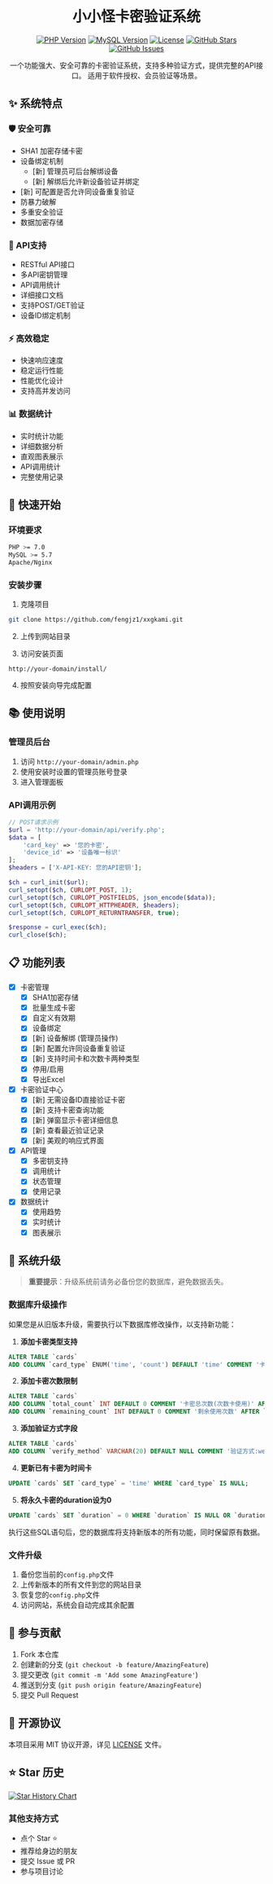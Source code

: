 <div align="center">

# 小小怪卡密验证系统

[![PHP Version](https://img.shields.io/badge/PHP-7.0+-blue.svg)](https://www.php.net)
[![MySQL Version](https://img.shields.io/badge/MySQL-5.7+-orange.svg)](https://www.mysql.com)
[![License](https://img.shields.io/github/license/fengjz1/xxgkami)](https://github.com/fengjz1/xxgkami/blob/main/LICENSE)
[![GitHub Stars](https://img.shields.io/github/stars/fengjz1/xxgkami)](https://github.com/fengjz1/xxgkami/stargazers)
[![GitHub Issues](https://img.shields.io/github/issues/fengjz1/xxgkami)](https://github.com/fengjz1/xxgkami/issues)

一个功能强大、安全可靠的卡密验证系统，支持多种验证方式，提供完整的API接口。
适用于软件授权、会员验证等场景。


</div>

## ✨ 系统特点

### 🛡️ 安全可靠
- SHA1 加密存储卡密
- 设备绑定机制
  - [新] 管理员可后台解绑设备
  - [新] 解绑后允许新设备验证并绑定
- [新] 可配置是否允许同设备重复验证
- 防暴力破解
- 多重安全验证
- 数据加密存储

### 🔌 API支持
- RESTful API接口
- 多API密钥管理
- API调用统计
- 详细接口文档
- 支持POST/GET验证
- 设备ID绑定机制

### ⚡ 高效稳定
- 快速响应速度
- 稳定运行性能
- 性能优化设计
- 支持高并发访问

### 📊 数据统计
- 实时统计功能
- 详细数据分析
- 直观图表展示
- API调用统计
- 完整使用记录

## 🚀 快速开始

### 环境要求
```bash
PHP >= 7.0
MySQL >= 5.7
Apache/Nginx
```

### 安装步骤

1. 克隆项目
```bash
git clone https://github.com/fengjz1/xxgkami.git
```

2. 上传到网站目录

3. 访问安装页面
```
http://your-domain/install/
```

4. 按照安装向导完成配置

## 📚 使用说明

### 管理员后台
1. 访问 `http://your-domain/admin.php`
2. 使用安装时设置的管理员账号登录
3. 进入管理面板

### API调用示例
```php
// POST请求示例
$url = 'http://your-domain/api/verify.php';
$data = [
    'card_key' => '您的卡密',
    'device_id' => '设备唯一标识'
];
$headers = ['X-API-KEY: 您的API密钥'];

$ch = curl_init($url);
curl_setopt($ch, CURLOPT_POST, 1);
curl_setopt($ch, CURLOPT_POSTFIELDS, json_encode($data));
curl_setopt($ch, CURLOPT_HTTPHEADER, $headers);
curl_setopt($ch, CURLOPT_RETURNTRANSFER, true);

$response = curl_exec($ch);
curl_close($ch);
```

## 📋 功能列表

- [x] 卡密管理
  - [x] SHA1加密存储
  - [x] 批量生成卡密
  - [x] 自定义有效期
  - [x] 设备绑定
  - [x] [新] 设备解绑 (管理员操作)
  - [x] [新] 配置允许同设备重复验证
  - [x] [新] 支持时间卡和次数卡两种类型
  - [x] 停用/启用
  - [x] 导出Excel

- [x] 卡密验证中心
  - [x] [新] 无需设备ID直接验证卡密
  - [x] [新] 支持卡密查询功能
  - [x] [新] 弹窗显示卡密详细信息
  - [x] [新] 查看最近验证记录
  - [x] [新] 美观的响应式界面

- [x] API管理
  - [x] 多密钥支持
  - [x] 调用统计
  - [x] 状态管理
  - [x] 使用记录

- [x] 数据统计
  - [x] 使用趋势
  - [x] 实时统计
  - [x] 图表展示

## 🔄 系统升级

> **重要提示**：升级系统前请务必备份您的数据库，避免数据丢失。

### 数据库升级操作

如果您是从旧版本升级，需要执行以下数据库修改操作，以支持新功能：

1. **添加卡密类型支持**
```sql
ALTER TABLE `cards` 
ADD COLUMN `card_type` ENUM('time', 'count') DEFAULT 'time' COMMENT '卡密类型：time=时间卡,count=次数卡' AFTER `status`;
```

2. **添加卡密次数限制**
```sql
ALTER TABLE `cards` 
ADD COLUMN `total_count` INT DEFAULT 0 COMMENT '卡密总次数(次数卡使用)' AFTER `duration`,
ADD COLUMN `remaining_count` INT DEFAULT 0 COMMENT '剩余使用次数' AFTER `total_count`;
```

3. **添加验证方式字段**
```sql
ALTER TABLE `cards` 
ADD COLUMN `verify_method` VARCHAR(20) DEFAULT NULL COMMENT '验证方式:web=网页,post=API,get=API' AFTER `device_id`;
```

4. **更新已有卡密为时间卡**
```sql
UPDATE `cards` SET `card_type` = 'time' WHERE `card_type` IS NULL;
```

5. **将永久卡密的duration设为0**
```sql
UPDATE `cards` SET `duration` = 0 WHERE `duration` IS NULL OR `duration` <= 0;
```

执行这些SQL语句后，您的数据库将支持新版本的所有功能，同时保留原有数据。

### 文件升级

1. 备份您当前的`config.php`文件
2. 上传新版本的所有文件到您的网站目录
3. 恢复您的`config.php`文件
4. 访问网站，系统会自动完成其余配置



## 🤝 参与贡献

1. Fork 本仓库
2. 创建新的分支 (`git checkout -b feature/AmazingFeature`)
3. 提交更改 (`git commit -m 'Add some AmazingFeature'`)
4. 推送到分支 (`git push origin feature/AmazingFeature`)
5. 提交 Pull Request

## 📄 开源协议

本项目采用 MIT 协议开源，详见 [LICENSE](LICENSE) 文件。

## ⭐ Star 历史

[![Star History Chart](https://api.star-history.com/svg?repos=fengjz1/xxgkami&type=Date)](https://star-history.com/#fengjz1/xxgkami&Date)


### 其他支持方式

- 点个 Star ⭐
- 推荐给身边的朋友
- 提交 Issue 或 PR
- 参与项目讨论 
